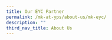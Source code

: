 ```yaml
---
title: Our EYC Partner
permalink: /mk-at-yps/about-us/mk-eyc/
description: ""
third_nav_title: About Us
---
```


